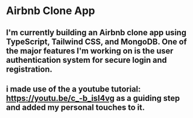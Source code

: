 # Airbnb Clone App

## I'm currently building an Airbnb clone app using TypeScript, Tailwind CSS, and MongoDB. One of the major features I'm working on is the user authentication system for secure login and registration.

## i made use of the a youtube tutorial: https://youtu.be/c_-b_isI4vg as a guiding step and added my personal touches to it.
